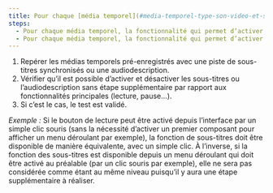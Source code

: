 ```yaml
---
title: Pour chaque [média temporel](#media-temporel-type-son-video-et-synchronise) qui dispose d’une piste de [sous-titres synchronisés](#sous-titres-synchronises-objet-multimedia) ou d’une [audiodescription](#audiodescription-synchronisee-media-temporel), les fonctionnalités de contrôle de ces alternatives respectent-elles ces conditions ?
steps:
  - Pour chaque média temporel, la fonctionnalité qui permet d’activer et désactiver les sous-titres est présentée au même niveau que les [fonctionnalités principales](#fonctionnalites-principales-d-un-media-temporel).
  - Pour chaque média temporel, la fonctionnalité qui permet d’activer et désactiver l’audiodescription est présentée au même niveau que les [fonctionnalités principales](#fonctionnalites-principales-d-un-media-temporel).
---
```


1. Repérer les médias temporels pré-enregistrés avec une piste de sous-titres synchronisés ou une audiodescription.
2. Vérifier qu’il est possible d’activer et désactiver les sous-titres ou l’audiodescription sans étape supplémentaire par rapport aux fonctionnalités principales (lecture, pause…).
3. Si c’est le cas, le test est validé.

<i>Exemple :</i> Si le bouton de lecture peut être activé depuis l’interface par un simple clic souris (sans la nécessité d’activer un premier composant pour afficher un menu déroulant par exemple), la fonction de sous-titres doit être disponible de manière équivalente, avec un simple clic. À l’inverse, si la fonction des sous-titres est disponible depuis un menu déroulant qui doit être activé au préalable (par un clic souris par exemple), elle ne sera pas considérée comme étant au même niveau puisqu’il y aura une étape supplémentaire à réaliser.
